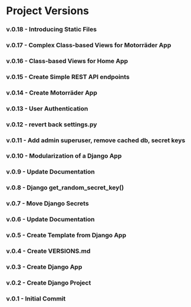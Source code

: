 # Project Versions
### v.0.18 - Introducing Static Files
### v.0.17 - Complex Class-based Views for Motorräder App
### v.0.16 - Class-based Views for Home App
### v.0.15 - Create Simple REST API endpoints
### v.0.14 - Create Motorräder App
### v.0.13 - User Authentication
### v.0.12 - revert back settings.py
### v.0.11 - Add admin superuser, remove cached db, secret keys
### v.0.10 - Modularization of a Django App
### v.0.9 - Update Documentation
### v.0.8 - Django get_random_secret_key()
### v.0.7 - Move Django Secrets
### v.0.6 - Update Documentation
### v.0.5 - Create Template from Django App
### v.0.4 - Create VERSIONS.md
### v.0.3 - Create Django App
### v.0.2 - Create Django Project
### v.0.1 - Initial Commit